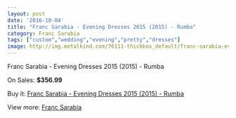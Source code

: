 ```yaml
---
layout: post
date: '2016-10-04'
title: "Franc Sarabia - Evening Dresses 2015 (2015) - Rumba"
category: Franc Sarabia
tags: ["custom","wedding","evening","pretty","dresses"]
image: http://img.metalkind.com/76111-thickbox_default/franc-sarabia-evening-dresses-2015-2015-rumba.jpg
---
```

Franc Sarabia - Evening Dresses 2015 (2015) - Rumba

On Sales: **$356.99**
<a href="https://www.metalkind.com/en/franc-sarabia/18648-franc-sarabia-evening-dresses-2015-2015-rumba.html"><amp-img layout="responsive" width="600" height="600" src="//img.metalkind.com/76111-thickbox_default/franc-sarabia-evening-dresses-2015-2015-rumba.jpg" alt="Franc Sarabia - Evening Dresses 2015 (2015) - Rumba 0" /></a>
<a href="https://www.metalkind.com/en/franc-sarabia/18648-franc-sarabia-evening-dresses-2015-2015-rumba.html"><amp-img layout="responsive" width="600" height="600" src="//img.metalkind.com/76112-thickbox_default/franc-sarabia-evening-dresses-2015-2015-rumba.jpg" alt="Franc Sarabia - Evening Dresses 2015 (2015) - Rumba 1" /></a>
<a href="https://www.metalkind.com/en/franc-sarabia/18648-franc-sarabia-evening-dresses-2015-2015-rumba.html"><amp-img layout="responsive" width="600" height="600" src="//img.metalkind.com/76113-thickbox_default/franc-sarabia-evening-dresses-2015-2015-rumba.jpg" alt="Franc Sarabia - Evening Dresses 2015 (2015) - Rumba 2" /></a>

Buy it: [Franc Sarabia - Evening Dresses 2015 (2015) - Rumba](https://www.metalkind.com/en/franc-sarabia/18648-franc-sarabia-evening-dresses-2015-2015-rumba.html "Franc Sarabia - Evening Dresses 2015 (2015) - Rumba")

View more: [Franc Sarabia](https://www.metalkind.com/en/49-franc-sarabia "Franc Sarabia")